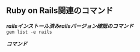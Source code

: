 ## Ruby on Rails関連のコマンド

***railsインストール済みrailsバージョン確認のコマンド***  
`gem list -e rails`  
  

***コマンド***  